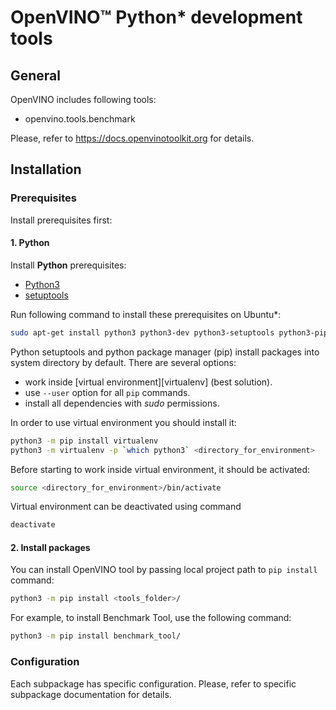 # OpenVINO™ Python* development tools

## General
OpenVINO includes following tools:
* openvino.tools.benchmark

Please, refer to https://docs.openvinotoolkit.org for details.

## Installation

### Prerequisites

Install prerequisites first:

#### 1. Python

Install **Python** prerequisites:

- [Python3][python3]
- [setuptools][setuptools]

Run following command to install these prerequisites on Ubuntu*:
```bash
sudo apt-get install python3 python3-dev python3-setuptools python3-pip
```

Python setuptools and python package manager (pip) install packages into system directory by default. There are several options:

- work inside [virtual environment][virtualenv] (best solution).
- use `--user` option for all `pip` commands.
- install all dependencies with *sudo* permissions.

In order to use virtual environment you should install it:

```bash
python3 -m pip install virtualenv
python3 -m virtualenv -p `which python3` <directory_for_environment>
```

Before starting to work inside virtual environment, it should be activated:

```bash
source <directory_for_environment>/bin/activate
```

Virtual environment can be deactivated using command

```bash
deactivate
```

#### 2. Install packages

You can install OpenVINO tool by passing local project path to `pip install` command:

```bash
python3 -m pip install <tools_folder>/
```
For example, to install Benchmark Tool, use the following command:  
```bash
python3 -m pip install benchmark_tool/
  ```

### Configuration

Each subpackage has specific configuration. Please, refer to specific subpackage documentation for details.

[python3]: https://www.python.org/downloads/
[setuptools]: https://pypi.python.org/pypi/setuptools

